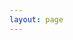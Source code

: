 ```yaml
---
layout: page
---
```

<!--
          _____                   _______                   _____            _____                    _____                            _____                    _____          
         /\    \                 /::\    \                 /\    \          /\    \                  /\    \                          /\    \                  /\    \         
        /::\    \               /::::\    \               /::\____\        /::\____\                /::\    \                        /::\    \                /::\    \        
       /::::\    \             /::::::\    \             /:::/    /       /:::/    /               /::::\    \                      /::::\    \               \:::\    \       
      /::::::\    \           /::::::::\    \           /:::/    /       /:::/    /               /::::::\    \                    /::::::\    \               \:::\    \      
     /:::/\:::\    \         /:::/~~\:::\    \         /:::/    /       /:::/    /               /:::/\:::\    \                  /:::/\:::\    \               \:::\    \     
    /:::/  \:::\    \       /:::/    \:::\    \       /:::/    /       /:::/    /               /:::/  \:::\    \                /:::/__\:::\    \               \:::\    \    
   /:::/    \:::\    \     /:::/    / \:::\    \     /:::/    /       /:::/    /               /:::/    \:::\    \              /::::\   \:::\    \              /::::\    \   
  /:::/    / \:::\    \   /:::/____/   \:::\____\   /:::/    /       /:::/    /      _____    /:::/    / \:::\    \            /::::::\   \:::\    \    ____    /::::::\    \  
 /:::/    /   \:::\    \ |:::|    |     |:::|    | /:::/    /       /:::/____/      /\    \  /:::/    /   \:::\ ___\          /:::/\:::\   \:::\    \  /\   \  /:::/\:::\    \ 
/:::/____/     \:::\____\|:::|____|     |:::|    |/:::/____/       |:::|    /      /::\____\/:::/____/     \:::|    |        /:::/  \:::\   \:::\____\/::\   \/:::/  \:::\____\
\:::\    \      \::/    / \:::\    \   /:::/    / \:::\    \       |:::|____\     /:::/    /\:::\    \     /:::|____|        \::/    \:::\  /:::/    /\:::\  /:::/    \::/    /
 \:::\    \      \/____/   \:::\    \ /:::/    /   \:::\    \       \:::\    \   /:::/    /  \:::\    \   /:::/    /          \/____/ \:::\/:::/    /  \:::\/:::/    / \/____/ 
  \:::\    \                \:::\    /:::/    /     \:::\    \       \:::\    \ /:::/    /    \:::\    \ /:::/    /                    \::::::/    /    \::::::/    /          
   \:::\    \                \:::\__/:::/    /       \:::\    \       \:::\    /:::/    /      \:::\    /:::/    /                      \::::/    /      \::::/____/           
    \:::\    \                \::::::::/    /         \:::\    \       \:::\__/:::/    /        \:::\  /:::/    /                       /:::/    /        \:::\    \           
     \:::\    \                \::::::/    /           \:::\    \       \::::::::/    /          \:::\/:::/    /                       /:::/    /          \:::\    \          
      \:::\    \                \::::/    /             \:::\    \       \::::::/    /            \::::::/    /                       /:::/    /            \:::\    \         
       \:::\____\                \::/____/               \:::\____\       \::::/    /              \::::/    /                       /:::/    /              \:::\____\        
        \::/    /                 ~~                      \::/    /        \::/____/                \::/____/                        \::/    /                \::/    /        
         \/____/                                           \/____/          ~~                       ~~                               \/____/                  \/____/         
                                                                                                                                                                               
-->
<script setup>
import {
  VPTeamPage,
  VPTeamPageTitle,
  VPTeamMembers
} from 'vitepress/theme'

const members = [
  //
  {
    avatar: 'http://q.qlogo.cn/headimg_dl?dst_uin=2485108343&spec=640&img_type=jpg',
    name: 'Liu Shi an',
    title: '室长',
    links: [
      { icon: 'github', link: 'https://github.com/Lt2023' },
      { icon: 'youtube', link: 'https://www.youtube.com/@user-bv7mc6gv7k' }
    ]
  },
  {
    avatar: 'http://q.qlogo.cn/headimg_dl?dst_uin=1280993766&spec=640&img_type=jpg',
    name: '刘钦宇',
    title: '五年级的2B 万能程序员',
    links: [
      { icon: 'github', link: 'https://github.com/Starry-Sky-World' }
    ]
  },
  {
    avatar: 'http://q.qlogo.cn/headimg_dl?dst_uin=3530284400&spec=640&img_type=jpg',
    name: '「云服部」一个疯了的氢氧化钠',
    title: '云服部 主管'
  },
  {
    avatar: 'http://q.qlogo.cn/headimg_dl?dst_uin=210308731&spec=640&img_type=jpg',
    name: '碱式碳酸铜',
    title: 'UI设计'
  },
  {
    avatar: 'http://q.qlogo.cn/headimg_dl?dst_uin=2275475104&spec=640&img_type=jpg',
    name: '钟昊阳',
    title: 'ColudAI联合创始人'
  },
  {
    avatar: 'http://q.qlogo.cn/headimg_dl?dst_uin=1794916518&spec=640&img_type=jpg',
    name: '琦琦',
    title: 'CoCo部门'
  },
  {
    avatar: 'http://q.qlogo.cn/headimg_dl?dst_uin=3220257676&spec=640&img_type=jpg',
    name: 'api.fuxsto.cn',
    title: '指导工程师'
  },
  {
    avatar: 'http://q.qlogo.cn/headimg_dl?dst_uin=1494266056&spec=640&img_type=jpg',
    name: '彬彬有礼',
    title: '云计算'
  },
  {
    avatar: 'http://q.qlogo.cn/headimg_dl?dst_uin=2405806947&spec=640&img_type=jpg',
    name: '登登←一只菜坤',
    title: 'CoCo'
  },
  {
    avatar: 'http://q.qlogo.cn/headimg_dl?dst_uin=3551623996&spec=640&img_type=jpg',
    name: '旧梦残颜',
    title: '核心成员'
  },
  {
    avatar: 'http://q.qlogo.cn/headimg_dl?dst_uin=615769184&spec=640&img_type=jpg',
    name: '冷面小青龙',
    title: '安全业务指导'
  },
  {
    avatar: 'http://q.qlogo.cn/headimg_dl?dst_uin=1908809023&spec=640&img_type=jpg',
    name: 'Loading...',
    title: '机器人工程师'
  },
  {
    avatar: 'http://q.qlogo.cn/headimg_dl?dst_uin=2678124929&spec=640&img_type=jpg',
    name: '兰熙不是兰溪 ~嗷呜',
    title: 'HK 负责人|Furry晚期'
  },
  {
    avatar: 'http://q.qlogo.cn/headimg_dl?dst_uin=893919047&spec=640&img_type=jpg',
    name: '奋斗',
    title: '前端工程师'
  },
  {
    avatar: 'http://q.qlogo.cn/headimg_dl?dst_uin=3486325199&spec=640&img_type=jpg',
    name: '谬',
    title: '前端'
  },
  {
    avatar: 'http://q.qlogo.cn/headimg_dl?dst_uin=3803746525&spec=640&img_type=jpg',
    name: '石榴 Grant·Pome',
    title: '整活部|TK Forum'
  },
  {
    avatar: 'http://q.qlogo.cn/headimg_dl?dst_uin=3803786563&spec=640&img_type=jpg',
    name: '石榴（群废物，正在摸鱼中）',
    title: '设计部 | 违规的训练师都到我嘴里！'
  },
  {
    avatar: 'http://q.qlogo.cn/headimg_dl?dst_uin=3463448740&spec=640&img_type=jpg',
    name: '数学不及格不改名',
    title: '指导-加密🔐'
  },
  {
    avatar: 'http://q.qlogo.cn/headimg_dl?dst_uin=3332760455&spec=640&img_type=jpg',
    name: 'Enzyme YouMing 酶游明',
    title: '前端工程师'
  }
  {
    avatar: 'https://coludai.cn/data_img/Logo.png',  // 可以使用一个占位符图片，或自定义头像
    name: '您梦寐以求的工作场所',
    title: '点击加入我们',
    links: [
      { icon: 'link', link: 'http://coludai.cn/careers' } // 在这里设置链接地址
    ]
  }
]
const orgs = [

]
</script>

<VPTeamPage>
  <VPTeamPageTitle>
    <template #title>
      Coludai 核心成员
    </template>
    <template #lead>
      与未来对话，探索无限可能
      在这里，见证未来！
    </template>
  </VPTeamPageTitle>
  <VPTeamMembers
    :members="members"
  />
</VPTeamPage>

<!-- 合作商 ORGS -->
<VPTeamPage>
  <VPTeamPageTitle>
    <template #title>
      合作商
    </template>
    <template #lead>
      Coludai官方合作商
    </template>
  </VPTeamPageTitle>
  <VPTeamMembers
    :members="orgs"
  />
</VPTeamPage>